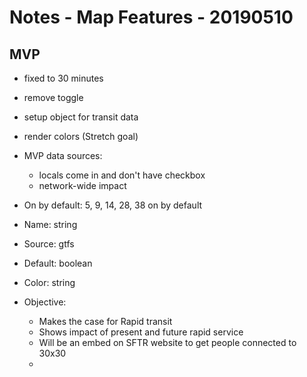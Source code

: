 # Notes - Map Features - 20190510

## MVP

- fixed to 30 minutes
- remove toggle
- setup object for transit data
- render colors (Stretch goal)


- MVP data sources:
  - locals come in and don't have checkbox
  - network-wide impact


- On by default: 5, 9, 14, 28, 38 on by default
- Name: string
- Source: gtfs
- Default: boolean
- Color: string

- Objective: 
  - Makes the case for Rapid transit
  - Shows impact of present and future rapid service
  - Will be an embed on SFTR website to get people connected to 30x30
  - 
